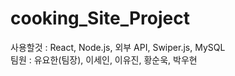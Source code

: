 # cooking_Site_Project
사용할것 : React, Node.js, 외부 API, Swiper.js, MySQL  <br/>
팀원 : 유요한(팀장), 이세인, 이유진, 황순욱, 박우현
